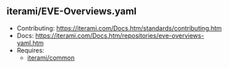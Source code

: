 iterami/EVE-Overviews.yaml
--------------------------

* Contributing: https://iterami.com/Docs.htm/standards/contributing.htm
* Docs: https://iterami.com/Docs.htm/repositories/eve-overviews-yaml.htm
* Requires:
  * [iterami/common](https://github.com/iterami/common)
